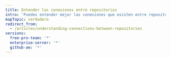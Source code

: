 ```yaml
---
title: Entender las conexiones entre repositorios
intro: 'Puedes entender mejor las conexiones que existen entre repositorios si ves la red de un repositorio{% if currentVersion == "free-pro-team@latest" %}, los proyectos que dependen de él,{% endif %} y sus bifurcaciones.'
mapTopic: verdadero
redirect_from:
  - /articles/understanding-connections-between-repositories
versions:
  free-pro-team: '*'
  enterprise-server: '*'
  github-ae: '*'
---
```


